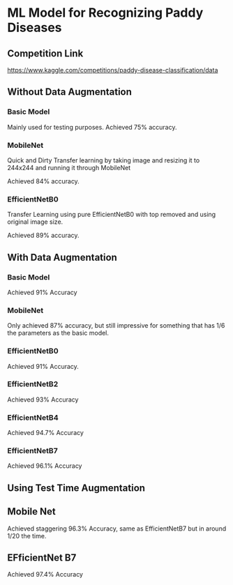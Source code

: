 # ML Model for Recognizing Paddy Diseases

## Competition Link
https://www.kaggle.com/competitions/paddy-disease-classification/data

## Without Data Augmentation

### Basic Model
Mainly used for testing purposes.
Achieved 75% accuracy.

### MobileNet
Quick and Dirty Transfer learning by taking image and resizing it to 244x244 and running it through MobileNet

Achieved 84% accuracy.


### EfficientNetB0
Transfer Learning using pure EfficientNetB0 with top removed and using original image size.

Achieved 89% accuracy.

## With Data Augmentation

### Basic Model
Achieved 91% Accuracy

### MobileNet
Only achieved 87% accuracy, but still impressive for something that has 1/6 the parameters as the basic model.

### EfficientNetB0
Achieved 91% Accuracy.

### EfficientNetB2
Achieved 93% Accuracy

### EfficientNetB4
Achieved 94.7% Accuracy

### EfficientNetB7
Achieved 96.1% Accuracy


## Using Test Time Augmentation

## Mobile Net
Achieved staggering 96.3% Accuracy, same as EfficientNetB7 but in around 1/20 the time.

## EFficientNet B7
Achieved 97.4% Accuracy